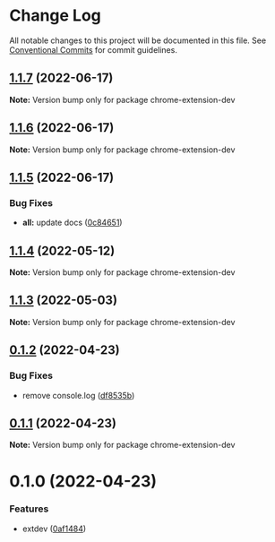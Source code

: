 # Change Log

All notable changes to this project will be documented in this file.
See [Conventional Commits](https://conventionalcommits.org) for commit guidelines.

## [1.1.7](https://github.com/snomiao/js/compare/chrome-extension-dev@1.1.6...chrome-extension-dev@1.1.7) (2022-06-17)

**Note:** Version bump only for package chrome-extension-dev

## [1.1.6](https://github.com/snomiao/js/compare/chrome-extension-dev@1.1.5...chrome-extension-dev@1.1.6) (2022-06-17)

**Note:** Version bump only for package chrome-extension-dev

## [1.1.5](https://github.com/snomiao/js/compare/chrome-extension-dev@1.1.4...chrome-extension-dev@1.1.5) (2022-06-17)

### Bug Fixes

- **all:** update docs ([0c84651](https://github.com/snomiao/js/commit/0c84651ebba4a14fcb105611ddeb7a51ff887a36))

## [1.1.4](https://github.com/snomiao/js/compare/chrome-extension-dev@1.1.3...chrome-extension-dev@1.1.4) (2022-05-12)

**Note:** Version bump only for package chrome-extension-dev

## [1.1.3](https://github.com/snomiao/js/compare/chrome-extension-dev@0.1.2...chrome-extension-dev@1.1.3) (2022-05-03)

**Note:** Version bump only for package chrome-extension-dev

## [0.1.2](https://github.com/snomiao/js/compare/chrome-extension-dev@0.1.1...chrome-extension-dev@0.1.2) (2022-04-23)

### Bug Fixes

- remove console.log ([df8535b](https://github.com/snomiao/js/commit/df8535b7da5d61de610cbb44106c961396bab7b8))

## [0.1.1](https://github.com/snomiao/js/compare/chrome-extension-dev@0.1.0...chrome-extension-dev@0.1.1) (2022-04-23)

**Note:** Version bump only for package chrome-extension-dev

# 0.1.0 (2022-04-23)

### Features

- extdev ([0af1484](https://github.com/snomiao/js/commit/0af1484fc38b771bbb108f62132bd6ecbaea6cdf))
